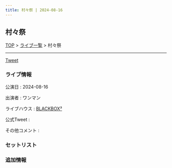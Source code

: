 ```yaml
---
title: 村々祭 | 2024-08-16
---
```

## 村々祭

[TOP](/setlist/) > [ライブ一覧](lives.html) > 村々祭

___

<a href="https://twitter.com/share?ref_src=twsrc%5Etfw" data-text="3markets[ ]セットリスト > 村々祭" class="twitter-share-button" data-via="3markets" data-hashtags="3markets" data-related="3markets" data-show-count="false">Tweet</a>

### ライブ情報

公演日
:    2024-08-16

出演者
:    ワンマン

ライブハウス
:    [BLACKBOX³](livehouse089.html)

公式Tweet
:    []()

その他コメント
:    

### セットリスト





### 追加情報






<script async src="https://platform.twitter.com/widgets.js" charset="utf-8"></script>